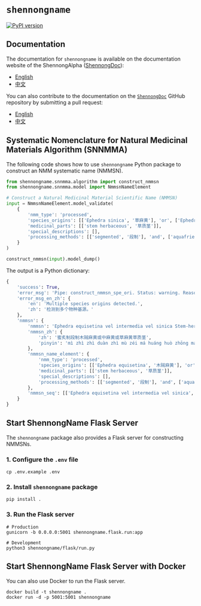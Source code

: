 # `shennongname`

[![PyPI version](https://img.shields.io/pypi/v/shennongname.svg)](https://pypi.org/project/shennongname/)

## Documentation

The documentation for `shennongname` is available on the documentation website of the ShennongAlpha ([ShennongDoc](https://shennongalpha.westlake.edu.cn/doc/)):

- [English](https://shennongalpha.westlake.edu.cn/doc/en/shennongname/)
- [中文](https://shennongalpha.westlake.edu.cn/doc/zh/shennongname/)

You can also contribute to the documentation on the [`ShennongDoc`](https://github.com/Shennong-Program/ShennongDoc) GitHub repository by submitting a pull request:

- [English](https://github.com/Shennong-Program/ShennongDoc/tree/main/doc/en/shennongname/)
- [中文](https://github.com/Shennong-Program/ShennongDoc/tree/main/doc/zh/shennongname/)

## Systematic Nomenclature for Natural Medicinal Materials Algorithm (SNNMMA)

The following code shows how to use `shennongname` Python package to construct an NMM systematic name (NMMSN).

```py
from shennongname.snnmma.algorithm import construct_nmmsn
from shennongname.snnmma.model import NmmsnNameElement

# Construct a Natural Medicinal Material Scientific Name (NMMSN)
input = NmmsnNameElement.model_validate(
    {
        'nmm_type': 'processed',
        'species_origins': [['Ephedra sinica', '草麻黄'], 'or', ['Ephedra intermedia', '中麻黄'], 'or', ['Ephedra equisetina', '木贼麻黄']],
        'medicinal_parts': [['stem herbaceous', '草质茎']],
        'special_descriptions': [],
        'processing_methods': [['segmented', '段制'], 'and', ['aquafried honey', '蜜炙制']]
    }
)

construct_nmmsn(input).model_dump()
```

The output is a Python dictionary:

```py
{
    'success': True,
    'error_msg': 'Pipe: construct_nmmsn_spe_ori. Status: warning. Reason: Multiple species origins detected.',
    'error_msg_en_zh': {
        'en': 'Multiple species origins detected.',
        'zh': '检测到多个物种基源。'
    },
    'nmmsn': {
        'nmmsn': 'Ephedra equisetina vel intermedia vel sinica Stem-herbaceous Segmented and Aquafried-honey',
        'nmmsn_zh': {
            'zh': '蜜炙制段制木贼麻黄或中麻黄或草麻黄草质茎',
            'pinyin': 'mì zhì zhì duàn zhì mù zéi má huáng huò zhōng má huáng huò cǎo má huáng cǎo zhì jīng'
        },
        'nmmsn_name_element': {
            'nmm_type': 'processed',
            'species_origins': [['Ephedra equisetina', '木贼麻黄'], 'or', ['Ephedra intermedia', '中麻黄'], 'or', ['Ephedra sinica', '草麻黄']],
            'medicinal_parts': [['stem herbaceous', '草质茎']],
            'special_descriptions': [],
            'processing_methods': [['segmented', '段制'], 'and', ['aquafried honey', '蜜炙制']]
        },
        'nmmsn_seq': [['Ephedra equisetina vel intermedia vel sinica', '木贼麻黄或中麻黄或草麻黄'], ['Stem-herbaceous', '草质茎'], ['', ''], ['Segmented and Aquafried-honey', '蜜炙制段制']]
    }
}
```

## Start ShennongName Flask Server

The `shennongname` package also provides a Flask server for constructing NMMSNs.

### 1. Configure the `.env` file

```shell
cp .env.example .env
```

### 2. Install `shennongname` package

```shell
pip install .
```

### 3. Run the Flask server

```shell
# Production
gunicorn -b 0.0.0.0:5001 shennongname.flask.run:app

# Development
python3 shennongname/flask/run.py
```

## Start ShennongName Flask Server with Docker

You can also use Docker to run the Flask server.

```shell
docker build -t shennongname .
docker run -d -p 5001:5001 shennongname
```
